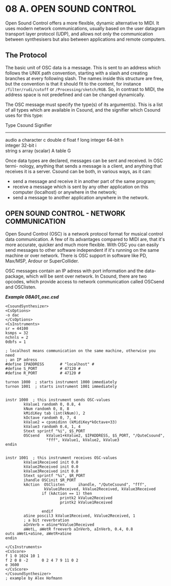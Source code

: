 08 A. OPEN SOUND CONTROL
========================

Open Sound Control offers a more flexible, dynamic alternative to
MIDI. It uses modern network communications, usually based on the user datagram
transport layer protocol (UDP), and allows not only the communication between
synthesisers but also between applications and remote computers.


The Protocol
------------

The basic unit of OSC data is a message. This is sent to an address which follows the UNIX path convention, starting with a slash and creating branches at every following slash. The names inside this structure are free, but the convention is that it should fit to the content, for instance `/filter/rudi/cutoff` or `/Processing/sketch/RGB`. So, in contrast to MIDI, the address space is not predefined and can be changed dynamically.

The OSC message must specify the type(s) of its argument(s). This is a list of all types which are available in Csound, and the signifier which Csound uses for this type:

  Type                          Csound Signifier
  ----------------------------- -----------------
  audio                         a
  character                     c
  double                        d
  float                         f
  long integer 64-bit           h              
  integer 32-bit                i           
  string                        s
  array (scalar)                A
  table                         G


Once data types are declared, messages can be sent and received. In OSC termi-
nology, anything that sends a message is a client, and anything that receives it is a server. Csound can be both, in various ways, as it can:
- send a message and receive it in another part of the same program;
- receive a message which is sent by any other application on this computer (localhost) or anywhere in the network;
- send a message to another application anywhere in the network.
















OPEN SOUND CONTROL - NETWORK COMMUNICATION
------------------------------------------

Open Sound Control (OSC) is a network protocol format for musical
control data communication. A few of its advantages compared to MIDI
are, that it's more accurate, quicker and much more flexible. With OSC
you can easily send messages to other software independent if it's
running on the same machine or over network. There is OSC support in
software like PD, Max/MSP, Ardour or SuperCollider.

OSC messages contain an IP adress with port information and the
data-package, which will be sent over network. In Csound, there are two
opcodes, which provide access to network communication called OSCsend
and OSClisten.


   ***Example 08A01_osc.csd***

~~~csound
<CsoundSynthesizer>
<CsOptions>
-o dac
</CsOptions>
<CsInstruments>
sr = 44100
ksmps = 32
nchnls = 2
0dbfs = 1

; localhost means communication on the same machine, otherwise you need
; an IP adress
#define IPADDRESS       # "localhost" #
#define S_PORT          # 47120 #
#define R_PORT          # 47120 #

turnon 1000  ; starts instrument 1000 immediately
turnon 1001  ; starts instrument 1001 immediately


instr 1000  ; this instrument sends OSC-values
        kValue1 randomh 0, 0.8, 4
        kNum randomh 0, 8, 8
        kMidiKey tab (int(kNum)), 2
        kOctave randomh 0, 7, 4
        kValue2 = cpsmidinn (kMidiKey*kOctave+33)
        kValue3 randomh 0.4, 1, 4
        Stext sprintf "%i", $S_PORT
        OSCsend   kValue1+kValue2, $IPADDRESS, $S_PORT, "/QuteCsound",
                  "fff", kValue1, kValue2, kValue3
endin


instr 1001  ; this instrument receives OSC-values
        kValue1Received init 0.0
        kValue2Received init 0.0
        kValue3Received init 0.0
        Stext sprintf "%i", $R_PORT
        ihandle OSCinit $R_PORT
        kAction  OSClisten      ihandle, "/QuteCsound", "fff",
                 kValue1Received, kValue2Received, kValue3Received
                if (kAction == 1) then
                        printk2 kValue2Received
                        printk2 kValue1Received

                endif
        aSine poscil3 kValue1Received, kValue2Received, 1
        ; a bit reverbration
        aInVerb = aSine*kValue3Received
        aWetL, aWetR freeverb aInVerb, aInVerb, 0.4, 0.8
outs aWetL+aSine, aWetR+aSine
endin

</CsInstruments>
<CsScore>
f 1 0 1024 10 1
f 2 0 8 -2      0 2 4 7 9 11 0 2
e 3600
</CsScore>
</CsoundSynthesizer>
; example by Alex Hofmann
~~~
